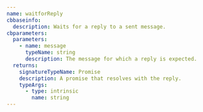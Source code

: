 ```yaml
---
name: waitforReply
cbbaseinfo:
  description: Waits for a reply to a sent message.
cbparameters:
  parameters:
    - name: message
      typeName: string
      description: The message for which a reply is expected.
  returns:
    signatureTypeName: Promise
    description: A promise that resolves with the reply.
    typeArgs:
      - type: intrinsic
        name: string
---
```

<CBBaseInfo/> 
 <CBParameters/>